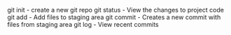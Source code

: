 git init - create a new git repo
git status - View the changes to project code
git add - Add files to staging area
git commit - Creates a new commit with files from staging area
git log - View recent commits
